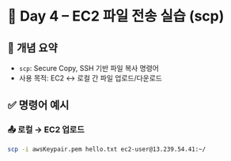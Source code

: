 # 📁 Day 4 – EC2 파일 전송 실습 (scp)

## 🔑 개념 요약

- `scp`: Secure Copy, SSH 기반 파일 복사 명령어
- 사용 목적: EC2 ↔ 로컬 간 파일 업로드/다운로드

## ✅ 명령어 예시

### 📤 로컬 → EC2 업로드

```bash
scp -i awsKeypair.pem hello.txt ec2-user@13.239.54.41:~/
